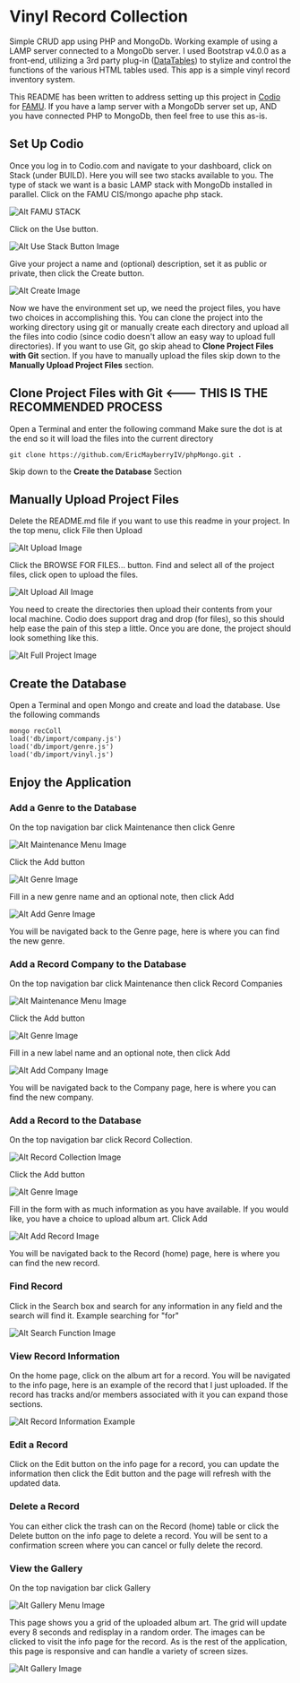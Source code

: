 # Vinyl Record Collection 
Simple CRUD app using PHP and MongoDb. Working example of using a LAMP server connected to a MongoDb server. I used Bootstrap v4.0.0 as a front-end, utilizing a 3rd party plug-in ([DataTables](https://datatables.net/)) to stylize and control the functions of the various HTML tables used. This app is a simple vinyl record inventory system.

This README has been written to address setting up this project in [Codio](https://www.codio.com) for [FAMU](http://www.famu.edu/index.cfm?cis). If you have a lamp server with a MongoDb server set up, AND you have connected PHP to MongoDb, then feel free to use this as-is.

## Set Up Codio
Once you log in to Codio.com and navigate to your dashboard, click on Stack (under BUILD). Here you will see two stacks available to you. The type of stack we want is a basic LAMP stack with MongoDb installed in parallel. Click on the FAMU CIS/mongo apache php stack.

![Alt FAMU STACK](assets/img/stack.PNG)

Click on the Use button.

![Alt Use Stack Button Image](assets/img/use.PNG)

Give your project a name and (optional) description, set it as public or private, then click the Create button.

![Alt Create Image](assets/img/create.PNG)

Now we have the environment set up, we need the project files, you have two choices in accomplishing this. You can clone the project into the working directory using git or manually create each directory and upload all the files into codio (since codio doesn't allow an easy way to upload full directories). 
If you want to use Git, go skip ahead to **Clone Project Files with Git** section. 
If you have to manually upload the files skip down to the **Manually Upload Project Files** section.

## Clone Project Files with Git <--- THIS IS THE RECOMMENDED PROCESS
Open a Terminal and enter the following command
Make sure the dot is at the end so it will load the files into the current directory

    git clone https://github.com/EricMayberryIV/phpMongo.git .
    
Skip down to the **Create the Database** Section

## Manually Upload Project Files
Delete the README.md file if you want to use this readme in your project. 
In the top menu, click File then Upload

![Alt Upload Image](assets/img/upload.PNG)

Click the BROWSE FOR FILES... button. Find and select all of the project files, click open to upload the files.

![Alt Upload All Image](assets/img/uploadAll.PNG)

You need to create the directories then upload their contents from your local machine. Codio does support drag and drop (for files), so this should help ease the pain of this step a little. Once you are done, the project should look something like this.

![Alt Full Project Image](assets/img/fullProj.PNG)

## Create the Database
Open a Terminal and open Mongo and create and load the database. Use the following commands
    
    mongo recColl 
    load('db/import/company.js')
    load('db/import/genre.js')
    load('db/import/vinyl.js')


## Enjoy the Application

### Add a Genre to the Database
On the top navigation bar click Maintenance then click Genre

![Alt Maintenance Menu Image](assets/img/maintenance.PNG)

Click the Add button

![Alt Genre Image](assets/img/genre.PNG)

Fill in a new genre name and an optional note, then click Add

![Alt Add Genre Image](assets/img/addGenre.PNG)

You will be navigated back to the Genre page, here is where you can find the new genre.

### Add a Record Company to the Database
On the top navigation bar click Maintenance then click Record Companies

![Alt Maintenance Menu Image](assets/img/maintenance.PNG)

Click the Add button

![Alt Genre Image](assets/img/co.PNG)

Fill in a new label name and an optional note, then click Add

![Alt Add Company Image](assets/img/addCo.PNG)

You will be navigated back to the Company page, here is where you can find the new company.

### Add a Record to the Database
On the top navigation bar click Record Collection. 

![Alt Record Collection Image](assets/img/home.PNG)

Click the Add button

![Alt Genre Image](assets/img/records.PNG)

Fill in the form with as much information as you have available. If you would like, you have a choice to upload album art. Click Add

![Alt Add Record Image](assets/img/addRecord.PNG)

You will be navigated back to the Record (home) page, here is where you can find the new record.

### Find Record
Click in the Search box and search for any information in any field and the search will find it.
Example searching for "for"

![Alt Search Function Image](assets/img/search.PNG)

### View Record Information
On the home page, click on the album art for a record. You will be navigated to the info page, here is an example of the record that I just uploaded. If the record has tracks and/or members associated with it you can expand those sections.

![Alt Record Information Example](assets/img/princeInfo.PNG)

### Edit a Record
Click on the Edit button on the info page for a record, you can update the information then click the Edit button and the page will refresh with the updated data.

### Delete a Record
You can either click the trash can on the Record (home) table or click the Delete button on the info page to delete a record. You will be sent to a confirmation screen where you can cancel or fully delete the record.

### View the Gallery
On the top navigation bar click Gallery

![Alt Gallery Menu Image](assets/img/gallery.PNG)

This page shows you a grid of the uploaded album art. The grid will update every 8 seconds and redisplay in a random order. The images can be clicked to visit the info page for the record. As is the rest of the application, this page is responsive and can handle a variety of screen sizes.

![Alt Gallery Image](assets/img/galleryImages.PNG)